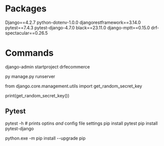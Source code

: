 # Packages

Django==4.2.7
python-dotenv-1.0.0
djangorestframework==3.14.0
pytest==7.4.3
pytest-django-4.7.0
black==23.11.0
django-mptt==0.15.0
drf-spectacular==0.26.5
# Commands
django-admin startproject drfecommerce

py manage.py runserver

from django.core.management.utils import get_random_secret_key

print(get_random_secret_key())

## Pytest
pytest -h  # prints optins _and_ config file settings
pip install pytest
pip install pytest-django




python.exe -m pip install --upgrade pip

